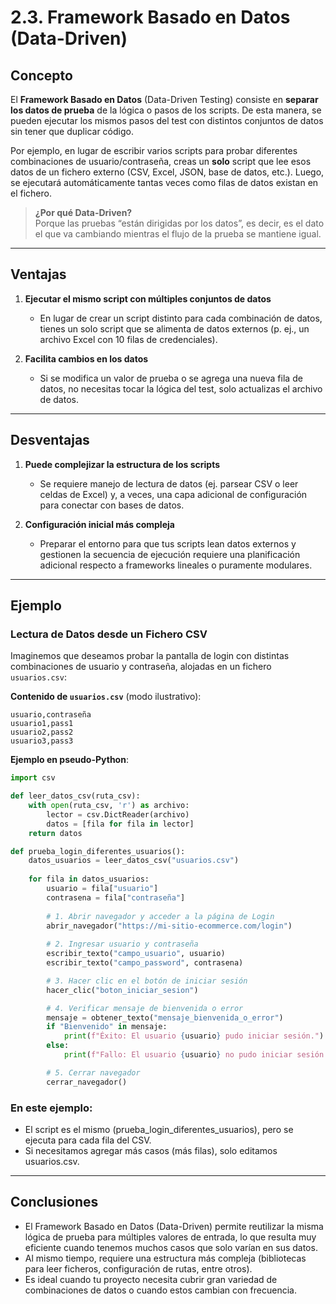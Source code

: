 # 2.3. Framework Basado en Datos (Data-Driven)

## Concepto
El **Framework Basado en Datos** (Data-Driven Testing) consiste en **separar los datos de prueba** de la lógica o pasos de los scripts. De esta manera, se pueden ejecutar los mismos pasos del test con distintos conjuntos de datos sin tener que duplicar código. 

Por ejemplo, en lugar de escribir varios scripts para probar diferentes combinaciones de usuario/contraseña, creas un **solo** script que lee esos datos de un fichero externo (CSV, Excel, JSON, base de datos, etc.). Luego, se ejecutará automáticamente tantas veces como filas de datos existan en el fichero.

> **¿Por qué Data-Driven?**  
> Porque las pruebas “están dirigidas por los datos”, es decir, es el dato el que va cambiando mientras el flujo de la prueba se mantiene igual.

---

## Ventajas

1. **Ejecutar el mismo script con múltiples conjuntos de datos**  
   - En lugar de crear un script distinto para cada combinación de datos, tienes un solo script que se alimenta de datos externos (p. ej., un archivo Excel con 10 filas de credenciales).  

2. **Facilita cambios en los datos**  
   - Si se modifica un valor de prueba o se agrega una nueva fila de datos, no necesitas tocar la lógica del test, solo actualizas el archivo de datos.

---

## Desventajas

1. **Puede complejizar la estructura de los scripts**  
   - Se requiere manejo de lectura de datos (ej. parsear CSV o leer celdas de Excel) y, a veces, una capa adicional de configuración para conectar con bases de datos.  

2. **Configuración inicial más compleja**  
   - Preparar el entorno para que tus scripts lean datos externos y gestionen la secuencia de ejecución requiere una planificación adicional respecto a frameworks lineales o puramente modulares.

---

## Ejemplo

### Lectura de Datos desde un Fichero CSV

Imaginemos que deseamos probar la pantalla de login con distintas combinaciones de usuario y contraseña, alojadas en un fichero `usuarios.csv`:

**Contenido de `usuarios.csv`** (modo ilustrativo):
```
usuario,contraseña
usuario1,pass1
usuario2,pass2
usuario3,pass3
```

**Ejemplo en pseudo-Python**:

```python
import csv

def leer_datos_csv(ruta_csv):
    with open(ruta_csv, 'r') as archivo:
        lector = csv.DictReader(archivo)
        datos = [fila for fila in lector]
    return datos

def prueba_login_diferentes_usuarios():
    datos_usuarios = leer_datos_csv("usuarios.csv")
    
    for fila in datos_usuarios:
        usuario = fila["usuario"]
        contrasena = fila["contraseña"]
        
        # 1. Abrir navegador y acceder a la página de Login
        abrir_navegador("https://mi-sitio-ecommerce.com/login")
        
        # 2. Ingresar usuario y contraseña
        escribir_texto("campo_usuario", usuario)
        escribir_texto("campo_password", contrasena)

        # 3. Hacer clic en el botón de iniciar sesión
        hacer_clic("boton_iniciar_sesion")

        # 4. Verificar mensaje de bienvenida o error
        mensaje = obtener_texto("mensaje_bienvenida_o_error")
        if "Bienvenido" in mensaje:
            print(f"Éxito: El usuario {usuario} pudo iniciar sesión.")
        else:
            print(f"Fallo: El usuario {usuario} no pudo iniciar sesión.")

        # 5. Cerrar navegador
        cerrar_navegador()
```

### En este ejemplo:
- El script es el mismo (prueba_login_diferentes_usuarios), pero se ejecuta para cada fila del CSV.
- Si necesitamos agregar más casos (más filas), solo editamos usuarios.csv.

---

## Conclusiones
- El Framework Basado en Datos (Data-Driven) permite reutilizar la misma lógica de prueba para múltiples valores de entrada, lo que resulta muy eficiente cuando tenemos muchos casos que solo varían en sus datos.
- Al mismo tiempo, requiere una estructura más compleja (bibliotecas para leer ficheros, configuración de rutas, entre otros).
- Es ideal cuando tu proyecto necesita cubrir gran variedad de combinaciones de datos o cuando estos cambian con frecuencia.